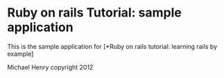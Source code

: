 # Ruby on rails Tutorial: sample application

This is the sample application for 
[*Ruby on rails tutorial: learning rails by example]

Michael Henry copyright 2012

